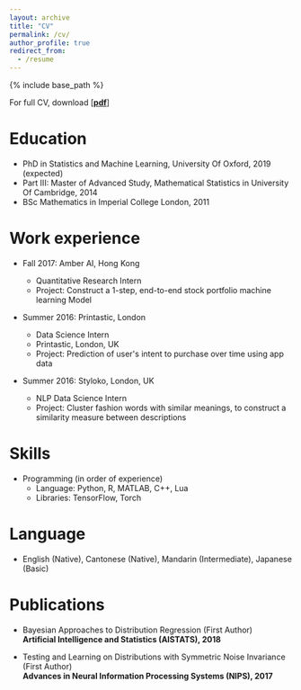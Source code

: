 ```yaml
---
layout: archive
title: "CV"
permalink: /cv/
author_profile: true
redirect_from:
  - /resume
---
```

{% include base_path %}

For full CV, download [[__pdf__](http://hcllaw.github.io/files/law_4.pdf)]

Education
======
* PhD in Statistics and Machine Learning, University Of Oxford, 2019 (expected)
* Part III: Master of Advanced Study, Mathematical Statistics in University Of Cambridge, 2014
* BSc Mathematics in Imperial College London, 2011

Work experience
======
* Fall 2017: Amber AI, Hong Kong
  * Quantitative Research Intern
  * Project: Construct a 1-step, end-to-end stock portfolio machine learning Model

* Summer 2016: Printastic, London
  * Data Science Intern
  * Printastic, London, UK
  * Project: Prediction of user's intent to purchase over time using app data

* Summer 2016: Styloko, London, UK
  * NLP Data Science Intern
  * Project: Cluster fashion words with similar meanings, to construct a similarity measure between descriptions

Skills
======
* Programming (in order of experience)
  * Language: Python, R, MATLAB, C++, Lua
  * Libraries: TensorFlow, Torch 

Language 
======
* English (Native), Cantonese (Native), Mandarin (Intermediate), Japanese (Basic)

Publications
======
* Bayesian Approaches to Distribution Regression (First Author) <br />
  __Artificial Intelligence and Statistics (AISTATS), 2018__

* Testing and Learning on Distributions with Symmetric Noise Invariance (First Author) <br />
  __Advances in Neural Information Processing Systems (NIPS), 2017__


